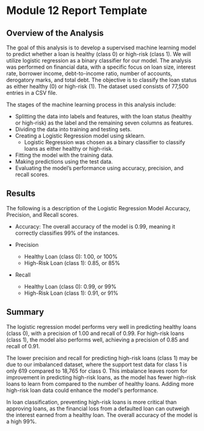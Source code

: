 # Module 12 Report Template

## Overview of the Analysis

The goal of this analysis is to develop a supervised machine learning model to predict whether a loan is healthy (class 0) or high-risk (class 1). We will utilize logistic regression as a binary classifier for our model. The analysis was performed on financial data, with a specific focus on loan size, interest rate, borrower income, debt-to-income ratio, number of accounts, derogatory marks, and total debt. The objective is to classify the loan status as either healthy (0) or high-risk (1). The dataset used consists of 77,500 entries in a CSV file.

The stages of the machine learning process in this analysis include:

- Splitting the data into labels and features, with the loan status (healthy or high-risk) as the label and the remaining seven columns as features.
- Dividing the data into training and testing sets.
- Creating a Logistic Regression model using sklearn.
    - Logistic Regression was chosen as a binary classifier to classify loans as either healthy or high-risk.
- Fitting the model with the training data.
- Making predictions using the test data.
- Evaluating the model’s performance using accuracy, precision, and recall scores.


## Results

The following is a description of the Logistic Regression Model Accuracy, Precision, and Recall scores.

- Accuracy: The overall accuracy of the model is 0.99, meaning it correctly classifies 99% of the instances.

- Precision
    - Healthy Loan (class 0): 1.00, or 100%
    - High-Risk Loan (class 1): 0.85, or 85%

- Recall
    - Healthy Loan (class 0): 0.99, or 99%
    - High-Risk Loan (class 1): 0.91, or 91%


## Summary

The logistic regression model performs very well in predicting healthy loans (class 0), with a precision of 1.00 and recall of 0.99. For high-risk loans (class 1), the model also performs well, achieving a precision of 0.85 and recall of 0.91.

The lower precision and recall for predicting high-risk loans (class 1) may be due to our imbalanced dataset, where the support test data for class 1 is only 619 compared to 18,765 for class 0. This imbalance leaves room for improvement in predicting high-risk loans, as the model has fewer high-risk loans to learn from compared to the number of healthy loans. Adding more high-risk loan data could enhance the model's performance.

In loan classification, preventing high-risk loans is more critical than approving loans, as the financial loss from a defaulted loan can outweigh the interest earned from a healthy loan. The overall accuracy of the model is a high 99%.
